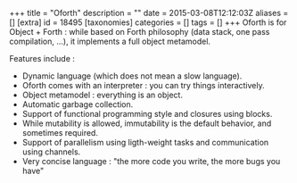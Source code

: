 +++
title = "Oforth"
description = ""
date = 2015-03-08T12:12:03Z
aliases = []
[extra]
id = 18495
[taxonomies]
categories = []
tags = []
+++
Oforth is for Object + Forth : while based on Forth philosophy (data stack, one pass compilation, ...), it implements a full object metamodel.

Features include :
* Dynamic language (which does not mean a slow language).
* Oforth comes with an interpreter : you can try things interactively.
* Object metamodel : everything is an object.
* Automatic garbage collection.
* Support of functional programming style and closures using blocks.
* While mutability is allowed, immutability is the default behavior, and sometimes required.
* Support of parallelism using ligth-weight tasks and communication using channels.
* Very concise language : "the more code you write, the more bugs you have"
